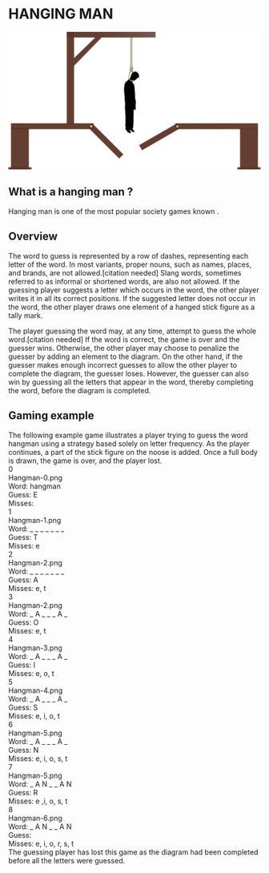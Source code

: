 # HANGING MAN

![](resources/hangman.svg)

## What is a hanging man ?
Hanging man is one of the most popular society games known .

## Overview

The word to guess is represented by a row of dashes, representing each letter of the word. In most variants, proper nouns, such as names, places, and brands, are not allowed.[citation needed] Slang words, sometimes referred to as informal or shortened words, are also not allowed. If the guessing player suggests a letter which occurs in the word, the other player writes it in all its correct positions. If the suggested letter does not occur in the word, the other player draws one element of a hanged stick figure as a tally mark.

The player guessing the word may, at any time, attempt to guess the whole word.[citation needed] If the word is correct, the game is over and the guesser wins. Otherwise, the other player may choose to penalize the guesser by adding an element to the diagram. On the other hand, if the guesser makes enough incorrect guesses to allow the other player to complete the diagram, the guesser loses. However, the guesser can also win by guessing all the letters that appear in the word, thereby completing the word, before the diagram is completed.

## Gaming example 

The following example game illustrates a player trying to guess the word hangman using a strategy based solely on letter frequency. As the player continues, a part of the stick figure on the noose is added. Once a full body is drawn, the game is over, and the player lost.\
0\
Hangman-0.png\
Word:     hangman\
Guess:     E\
Misses:\
1\
Hangman-1.png\
Word:     _ _ _ _ _ _ _\
Guess:     T\
Misses:     e\
2\
Hangman-2.png\
Word:     _ _ _ _ _ _ _\
Guess:     A\
Misses:     e, t\
3\
Hangman-2.png\
Word:     _ A _ _ _ A _\
Guess:     O\
Misses:     e, t\
4\
Hangman-3.png\
Word:     _ A _ _ _ A _\
Guess:     I\
Misses:     e, o, t\
5\
Hangman-4.png\
Word:     _ A _ _ _ A _\
Guess:     S\
Misses:     e, i, o, t\
6\
Hangman-5.png\
Word:     _ A _ _ _ A _\
Guess:     N\
Misses:     e, i, o, s, t\
7\
Hangman-5.png\
Word:     _ A N _ _ A N\
Guess:     R\
Misses:     e ,i, o, s, t\
8\
Hangman-6.png\
Word:     _ A N _ _ A N\
Guess:\
Misses:     e, i, o, r, s, t\
The guessing player has lost this game as the diagram had been completed before all the letters were guessed.